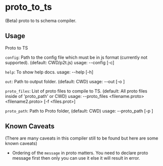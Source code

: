 # proto_to_ts

(Beta) proto to ts schema compiler.

## Usage

Proto to TS

`config`: Path to the config file which must be in js format (currently not supported). (default: CWD/p2t.js) usage: --config [-c]

`help`: To show help docs. usage: --help [-h]

`out`: Path to output folder. (default: CWD) usage: --out <path> [-o <path>]

`proto_files`: List of proto files to compile to TS. (default: All proto files inside of 'proto_path' or CWD) usage: --proto_files <filename.proto> <filename2.proto> [-f <files.prot>]

`proto_path`: Path to Proto folder, (default: CWD) usage: --proto_path <path> [-p <path>]

## Known Caveats

(There are many caveats in this compiler still to be found but here are some known caveats)

- Ordering of the `message` in proto matters. You need to declare proto message first then only you can use it else it will result in error.
